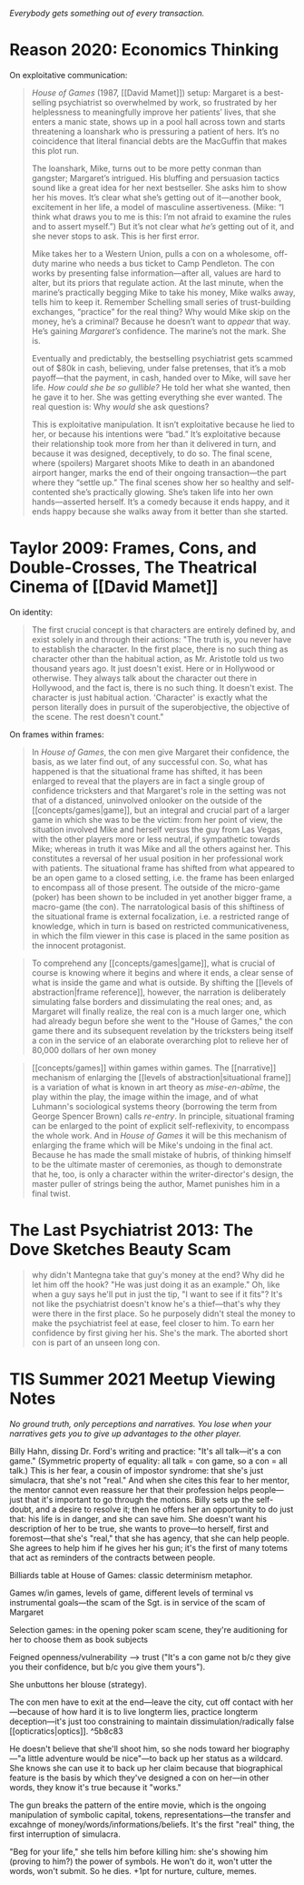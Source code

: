 _Everybody gets something out of every transaction._

# Reason 2020: Economics Thinking

On exploitative communication:

> _House of Games_ (1987, [[David Mamet]]) setup: Margaret is a best-selling psychiatrist so overwhelmed by work, so frustrated by her helplessness to meaningfully improve her patients’ lives, that she enters a manic state, shows up in a pool hall across town and starts threatening a loanshark who is pressuring a patient of hers. It’s no coincidence that literal financial debts are the MacGuffin that makes this plot run. 
> 
> The loanshark, Mike, turns out to be more petty conman than gangster; Margaret’s intrigued. His bluffing and persuasion tactics sound like a great idea for her next bestseller. She asks him to show her his moves. It’s clear what she’s getting out of it—another book, excitement in her life, a model of masculine assertiveness. (Mike: “I think what draws you to me is this: I’m not afraid to examine the rules and to assert myself.”) But it’s not clear what _he’s_ getting out of it, and she never stops to ask. This is her first error. 
> 
> Mike takes her to a Western Union, pulls a con on a wholesome, off-duty marine who needs a bus ticket to Camp Pendleton. The con works by presenting false information—after all, values are hard to alter, but its priors that regulate action. At the last minute, when the marine’s practically begging Mike to take his money, Mike walks away, tells him to keep it. Remember Schelling small series of trust-building exchanges, “practice” for the real thing? Why would Mike skip on the money, he’s a criminal? Because he doesn’t want to _appear_ that way. He’s gaining _Margaret’s_ confidence. The marine’s not the mark. She is.
>
> Eventually and predictably, the bestselling psychiatrist gets scammed out of $80k in cash, believing, under false pretenses, that it’s a mob payoff—that the payment, in cash, handed over to Mike, will save her life. _How could she be so gullible?_ He told her what she wanted, then he gave it to her. She was getting everything she ever wanted. The real question is: Why _would_ she ask questions? 
>
> This is exploitative manipulation. It isn’t exploitative because he lied to her, or because his intentions were “bad.” It’s exploitative because their relationship took more from her than it delivered in turn, and because it was designed, deceptively, to do so. The final scene, where (spoilers) Margaret shoots Mike to death in an abandoned airport hanger, marks the end of their ongoing transaction—the part where they “settle up.” The final scenes show her so healthy and self-contented she’s practically glowing. She’s taken life into her own hands—asserted herself. It’s a comedy because it ends happy, and it ends happy because she walks away from it better than she started.

# Taylor 2009: Frames, Cons, and Double-Crosses, The Theatrical Cinema of [[David Mamet]]

On identity:

> The first crucial concept is that characters are entirely defined by, and exist solely in and through their actions: "The truth is, you never have to establish the character. In the first place, there is no such thing as character other than the habitual action, as Mr. Aristotle told us two thousand years ago. It just doesn't exist. Here or in Hollywood or otherwise. They always talk about the character out there in Hollywood, and the fact is, there is no such thing. It doesn't exist. The character is just habitual action. 'Character' is exactly what the person literally does in pursuit of the superobjective, the objective of the scene. The rest doesn't count."

On frames within frames:

> In _House of Games_, the con men give Margaret their confidence, the basis, as we later find out, of any successful con. So, what has happened is that the situational frame has shifted, it has been enlarged to reveal that the players are in fact a single group of confidence tricksters and that Margaret's role in the setting was not that of a distanced, uninvolved onlooker on the outside of the [[concepts/games|game]], but an integral and crucial part of a larger game in which she was to be the victim: from her point of view, the situation involved Mike and herself versus the guy from Las Vegas, with the other players more or less neutral, if sympathetic towards Mike; whereas in truth it was Mike and all the others against her. This constitutes a reversal of her usual position in her professional work with patients. The situational frame has shifted from what appeared to be an open game to a closed setting, i.e. the frame has been enlarged to encompass all of those present. The outside of the micro-game (poker) has been shown to be included in yet another bigger frame, a macro-game (the con). The narratological basis of this shiftiness of the situational frame is external focalization, i.e. a restricted range of knowledge, which in turn is based on restricted communicativeness, in which the film viewer in this case is placed in the same position as the innocent protagonist.

> To comprehend any [[concepts/games|game]], what is crucial of course is knowing where it begins and where it ends, a clear sense of what is inside the game and what is outside. By shifting the [[levels of abstraction|frame reference]], however, the narration is deliberately simulating false borders and dissimulating the real ones; and, as Margaret will finally realize, the real con is a much larger one, which had already begun before she went to the "House of Games," the con game there and its subsequent revelation by the tricksters being itself a con in the service of an elaborate overarching plot to relieve her of 80,000 dollars of her own money

> [[concepts/games]] within games within games. The [[narrative]] mechanism of enlarging the [[levels of abstraction|situational frame]] is a variation of what is known in art theory as _mise-en-abîme_, the play within the play, the image within the image, and of what Luhmann's sociological systems theory (borrowing the term from George Spencer Brown) calls _re-entry_. In principle, situational framing can be enlarged to the point of explicit self-reflexivity, to encompass the whole work. And in _House of Games_ it will be this mechanism of enlarging the frame which will be Mike's undoing in the final act. Because he has made the small mistake of hubris, of thinking himself to be the ultimate master of ceremonies, as though to demonstrate that he, too, is only a character within the writer-director's design, the master puller of strings being the author, Mamet punishes him in a final twist.

# The Last Psychiatrist 2013: The Dove Sketches Beauty Scam

> why didn't Mantegna take that guy's money at the end?  Why did he let him off the hook?  "He was just doing it as an example." Oh, like when a guy says he'll put in just the tip, "I want to see if it fits"?   It's not like the psychiatrist doesn't know he's a thief—that's why they were there in the first place. So he purposely didn't steal the money to make the psychiatrist feel at ease, feel closer to him.  To earn her confidence by first giving her his.  She's the mark.  The aborted short con is part of an unseen long con.

# TIS Summer 2021 Meetup Viewing Notes

_No ground truth, only perceptions and narratives. You lose when your narratives gets you to give up advantages to the other player._

Billy Hahn, dissing Dr. Ford's writing and practice: "It's all talk—it's a con game." (Symmetric property of equality: all talk = con game, so a con = all talk.) This is her fear, a cousin of impostor syndrome: that she's just simulacra, that she's not "real." And when she cites this fear to her mentor, the mentor cannot even reassure her that their profession helps people—just that it's important to go through the motions. Billy sets up the self-doubt, and a desire to resolve it; then he offers her an opportunity to do just that: his life is in danger, and she can save him. She doesn't want his description of her to be true, she wants to prove—to herself, first and foremost—that she's "real," that she has agency, that she can help people. She agrees to help him if he gives her his gun; it's the first of many totems that act as reminders of the contracts between people.

Billiards table at House of Games: classic determinism metaphor.

Games w/in games, levels of game, different levels of terminal vs instrumental goals—the scam of the Sgt. is in service of the scam of Margaret

Selection games: in the opening poker scam scene, they're auditioning for her to choose them as book subjects

Feigned openness/vulnerability --> trust ("It's a con game not b/c they give you their confidence, but b/c you give them yours").

She unbuttons her blouse (strategy).

The con men have to exit at the end—leave the city, cut off contact with her—because of how hard it is to live longterm lies, practice longterm deception—it's just too constraining to maintain dissimulation/radically false [[opticratics|optics]]. ^5b8c83

He doesn't believe that she'll shoot him, so she nods toward her biography—"a little adventure would be nice"—to back up her status as a wildcard. She knows she can use it to back up her claim because that biographical feature is the basis by which they've designed a con on her—in other words, they know it's true because it "works."

The gun breaks the pattern of the entire movie, which is the ongoing manipulation of symbolic capital, tokens, representations—the transfer and excahnge of money/words/informations/beliefs. It's the first "real" thing, the first interruption of simulacra.

"Beg for your life," she tells him before killing him: she's showing him (proving to him?) the power of symbols. He won't do it, won't utter the words, won't submit. So he dies. +1pt for nurture, culture, memes.